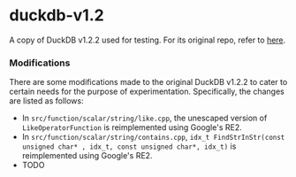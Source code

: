 # duckdb-v1.2
A copy of DuckDB v1.2.2 used for testing. For its original repo, refer to [here](https://github.com/duckdb/duckdb/tree/main).

### Modifications
There are some modifications made to the original DuckDB v1.2.2 to cater to certain needs for the purpose of experimentation. Specifically, the changes are listed as follows:
* In `src/function/scalar/string/like.cpp`, the unescaped version of `LikeOperatorFunction` is reimplemented using Google's RE2.
* In `src/function/scalar/string/contains.cpp`, `idx_t FindStrInStr(const unsigned char* , idx_t, const unsigned char*, idx_t)` is reimplemented using Google's RE2.
* TODO
